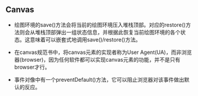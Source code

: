 ## Canvas

- 绘图环境的save()方法会将当前的绘图环境压入堆栈顶部。对应的restore()方法则会从堆栈顶部弹出一组状态信息，并根据此恢复当前绘图环境的各个状态。这意味着可以嵌套式地调用save()/restore()方法。

- 在canvas规范书中，将canvas元素的实现者称为User Agent(UA)，而非浏览器(browser)，因为任何软件都可以实现canvas元素的功能，并不是只有browser才行。

- 事件对像中有一个preventDefault()方法，它可以阻止浏览器对该事件做出默认的反应。